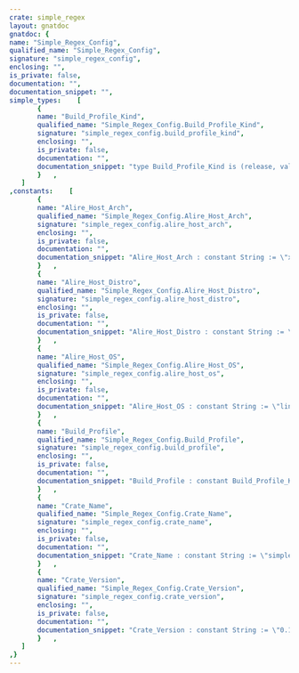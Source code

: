 ```yaml
---
crate: simple_regex
layout: gnatdoc
gnatdoc: {
name: "Simple_Regex_Config",
qualified_name: "Simple_Regex_Config",
signature: "simple_regex_config",
enclosing: "",
is_private: false,
documentation: "",
documentation_snippet: "",
simple_types:    [
       {
       name: "Build_Profile_Kind",
       qualified_name: "Simple_Regex_Config.Build_Profile_Kind",
       signature: "simple_regex_config.build_profile_kind",
       enclosing: "",
       is_private: false,
       documentation: "",
       documentation_snippet: "type Build_Profile_Kind is (release, validation, development);",
       }   ,
   ]
,constants:    [
       {
       name: "Alire_Host_Arch",
       qualified_name: "Simple_Regex_Config.Alire_Host_Arch",
       signature: "simple_regex_config.alire_host_arch",
       enclosing: "",
       is_private: false,
       documentation: "",
       documentation_snippet: "Alire_Host_Arch : constant String := \"x86_64\";",
       }   ,
       {
       name: "Alire_Host_Distro",
       qualified_name: "Simple_Regex_Config.Alire_Host_Distro",
       signature: "simple_regex_config.alire_host_distro",
       enclosing: "",
       is_private: false,
       documentation: "",
       documentation_snippet: "Alire_Host_Distro : constant String := \"ubuntu\";",
       }   ,
       {
       name: "Alire_Host_OS",
       qualified_name: "Simple_Regex_Config.Alire_Host_OS",
       signature: "simple_regex_config.alire_host_os",
       enclosing: "",
       is_private: false,
       documentation: "",
       documentation_snippet: "Alire_Host_OS : constant String := \"linux\";",
       }   ,
       {
       name: "Build_Profile",
       qualified_name: "Simple_Regex_Config.Build_Profile",
       signature: "simple_regex_config.build_profile",
       enclosing: "",
       is_private: false,
       documentation: "",
       documentation_snippet: "Build_Profile : constant Build_Profile_Kind := development;",
       }   ,
       {
       name: "Crate_Name",
       qualified_name: "Simple_Regex_Config.Crate_Name",
       signature: "simple_regex_config.crate_name",
       enclosing: "",
       is_private: false,
       documentation: "",
       documentation_snippet: "Crate_Name : constant String := \"simple_regex\";",
       }   ,
       {
       name: "Crate_Version",
       qualified_name: "Simple_Regex_Config.Crate_Version",
       signature: "simple_regex_config.crate_version",
       enclosing: "",
       is_private: false,
       documentation: "",
       documentation_snippet: "Crate_Version : constant String := \"0.1.0\";",
       }   ,
   ]
,}
---
```

